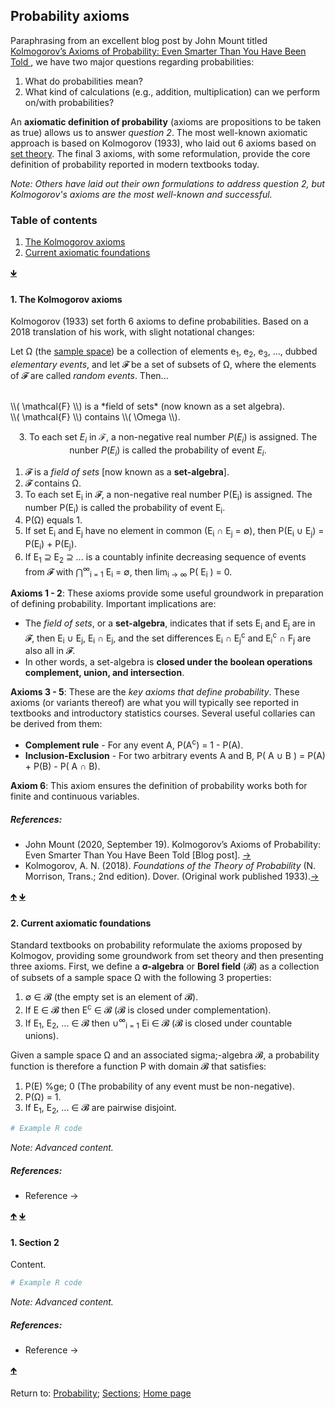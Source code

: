 <script src="https://cdn.mathjax.org/mathjax/latest/MathJax.js?config=TeX-AMS-MML_HTMLorMML" type="text/javascript"></script>
## Probability axioms

Paraphrasing from an excellent blog post by John Mount titled [Kolmogorov’s Axioms of Probability: Even Smarter Than You Have Been Told ](https://win-vector.com/2020/09/19/kolmogorovs-axioms-of-probability-even-smarter-than-you-have-been-told), we have two major questions regarding probabilities:

1. What do probabilities mean?
2. What kind of calculations (e.g., addition, multiplication) can we perform on/with probabilities?

An **axiomatic definition of probability** (axioms are propositions to be taken as true) allows us to answer *question 2*. The most well-known axiomatic approach is based on Kolmogorov (1933), who laid out 6 axioms based on [set theory](C01_P001_Set_theory.md). The final 3 axioms, with some reformulation, provide the core definition of probability reported in modern textbooks today.

*Note: Others have laid out their own formulations to address question 2, but Kolmogorov's axioms are the most well-known and successful.*

<a name="TOC"></a>
### Table of contents
1. <a href="#S01">The Kolmogorov axioms</a>
2. <a href="#S02">Current axiomatic foundations</a>

<a href="#END">&#129147;</a>

<a name="S01"></a>
#### 1. The Kolmogorov axioms

Kolmogorov (1933) set forth 6 axioms to define probabilities. Based on a 2018 translation of his work, with slight notational changes:

Let &Omega; (the <a href="https://rettopnivek.github.io/Tutorials_for_statistics/docs/C01_P001_Set_theory.html#S01">sample space</a>) be a collection of elements e<sub>1</sub>, e<sub>2</sub>, e<sub>3</sub>, ..., dubbed *elementary events*, and let &#120021; be a set of subsets of &Omega;, where the elements of &#120021; are called *random events*. Then...

<br>
\\( \mathcal{F} \\) is a *field of sets* (now known as a set algebra).
<br>
\\( \mathcal{F} \\) contains \\( \Omega \\).


$$
\text{3.  To each set } E_{i} \text{ in } \mathcal{F} \text{, a non-negative real number } P(E_{i}) \text{ is assigned. The nunber } P(E_{i}) \text{ is called the probability of event } E_{i}.
$$


1. &#120021; is a *field of sets* \[now known as a **set-algebra**\].
2. &#120021; contains &Omega;.
3. To each set E<sub>i</sub> in &#120021;, a non-negative real number P(E<sub>i</sub>) is assigned. The number P(E<sub>i</sub>) is called the probability of event E<sub>i</sub>.
4. P(&Omega;) equals 1.
5. If set E<sub>i</sub> and E<sub>j</sub> have no element in common (E<sub>i</sub> &cap; E<sub>j</sub> = &empty;), then P(E<sub>i</sub> &cup; E<sub>j</sub>) = P(E<sub>i</sub>) + P(E<sub>j</sub>).
6. If E<sub>1</sub> &#8839; E<sub>2</sub> &#8839; ... is a countably infinite decreasing sequence of events from &#120021; with &#8898;<sup>&#8734;</sup><sub>i = 1</sub> E<sub>i</sub> = &#8709;, then lim<sub>i &#8594; &#8734;</sub> P( E<sub>i</sub> ) = 0.

**Axioms 1 - 2**: These axioms provide some useful groundwork in preparation of defining probability. Important implications are:

- The *field of sets*, or a **set-algebra**, indicates that if sets E<sub>i</sub> and E<sub>j</sub> are in &#120021;, then E<sub>i</sub> &cup; E<sub>j</sub>, E<sub>i</sub> &cap; E<sub>j</sub>, and the set differences E<sub>i</sub> &cap; E<sub>j</sub><sup>c</sup> and E<sub>i</sub><sup>c</sup> &cap; F<sub>j</sub> are also all in &#120021;.
- In other words, a set-algebra is **closed under the boolean operations complement, union, and intersection**.

**Axioms 3 - 5**: These are the *key axioms that define probability*. These axioms (or variants thereof) are what you will typically see reported in textbooks and introductory statistics courses. Several useful collaries can be derived from them:

- **Complement rule** - For any event A, P(A<sup>c</sup>) = 1 - P(A).
- **Inclusion-Exclusion** - For two arbitrary events A and B, P( A &cup; B ) = P(A) + P(B) - P( A &cap; B).

**Axiom 6**: This axiom ensures the definition of probability works both for finite and continuous variables.

##### References:

* John Mount (2020, September 19). Kolmogorov’s Axioms of Probability: Even Smarter Than You Have Been Told [Blog post]. [&rarr;](https://win-vector.com/2020/09/19/kolmogorovs-axioms-of-probability-even-smarter-than-you-have-been-told)
* Kolmogorov, A. N. (2018). *Foundations of the Theory of Probability* (N. Morrison, Trans.; 2nd edition). Dover. (Original work published 1933).[&rarr;](https://store.doverpublications.com/0486821595.html)

<a href="#TOC">&#129145;</a> <a href="#END">&#129147;</a>

<a name="S02"></a>
#### 2. Current axiomatic foundations

Standard textbooks on probability reformulate the axioms proposed by Kolmogov, providing some groundwork from set theory and then presenting three axioms. First, we define a **&sigma;-algebra** or **Borel field** (&#120017;) as a collection of subsets of a sample space &Omega; with the following 3 properties:
 
1. &empty; &#8712; &#120017; (the empty set is an element of &#120017;).
2. If E &#8712; &#120017; then E<sup>c</sup> &#8712; &#120017; (&#120017; is closed under complementation).
3. If E<sub>1</sub>, E<sub>2</sub>, ... &#8712; &#120017; then &cup;<sup>&#8734;</sup><sub>i = 1</sub> E<su>i</sub> &#8712; &#120017; (&#120017; is closed under countable unions).

Given a sample space &Omega; and an associated sigma;-algebra &#120017;, a probability function is therefore a function P with domain &#120017; that satisfies:

1. P(E) %ge; 0 (The probability of any event must be non-negative).
2. P(&Omega;) = 1.
3. If E<sub>1</sub>, E<sub>2</sub>, ... &#8712; &#120017; are pairwise disjoint.

```R
# Example R code
```

*Note: Advanced content.*

##### References:

* Reference &rarr;

<a href="#TOC">&#129145;</a> <a href="#END">&#129147;</a>

<a name="S02"></a>
#### 1. Section 2

Content.

```R
# Example R code
```

*Note: Advanced content.*

##### References:

* Reference &rarr;

<a href="#TOC">&#129145;</a>

<a name="END"></a>
Return to:
[Probability](C01_P000_Probability.md);
[Sections](C00_P002_Chapters.md);
[Home page](https://rettopnivek.github.io/Tutorials_for_statistics/)
